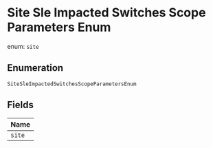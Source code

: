 
# Site Sle Impacted Switches Scope Parameters Enum

enum: `site`

## Enumeration

`SiteSleImpactedSwitchesScopeParametersEnum`

## Fields

| Name |
|  --- |
| `site` |

